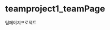 # teamproject1_teamPage
팀페이지프로잭트




<!--
파이어베이스 연결

 <script type="module">
  // Import the functions you need from the SDKs you need
  import { initializeApp } from "https://www.gstatic.com/firebasejs/11.0.1/firebase-app.js";
  import { getAnalytics } from "https://www.gstatic.com/firebasejs/11.0.1/firebase-analytics.js";
  // TODO: Add SDKs for Firebase products that you want to use
  // https://firebase.google.com/docs/web/setup#available-libraries
  // Your web app's Firebase configuration
  // For Firebase JS SDK v7.20.0 and later, measurementId is optional
  const firebaseConfig = {
    apiKey: "AIzaSyC1wWny12KYkbYdIFau3Y76ok7_JNvCd_8",
    authDomain: "team-page-project.firebaseapp.com",
    projectId: "team-page-project",
    storageBucket: "team-page-project.appspot.com",
    messagingSenderId: "689429273007",
    appId: "1:689429273007:web:1fcc407fe507231e94775a",
    measurementId: "G-PEBGFX0KP5"
  };
  // Initialize Firebase
  const app = initializeApp(firebaseConfig);
  const analytics = getAnalytics(app);
</script> 
-->
